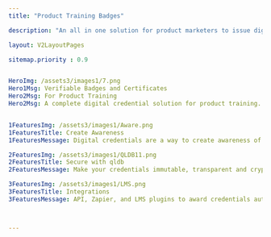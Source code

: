 ```yaml
---
title: "Product Training Badges"

description: "An all in one solution for product marketers to issue digital badges. Most secure and Easy to use credentialing solution"

layout: V2LayoutPages

sitemap.priority : 0.9


HeroImg: /assets3/images1/7.png
Hero1Msg: Verifiable Badges and Certificates 
Hero2Msg: For Product Training
Hero2Msg: A complete digital credential solution for product training.


1FeaturesImg: /assets3/images1/Aware.png
1FeaturesTitle: Create Awareness
1FeaturesMessage: Digital credentials are a way to create awareness of product training. These socially shareable badges and certificates create social waves and they will positively impact your product. With our three-tier analytics, you can check the success of your training program and scale up and down to millions of badges in the future. This will also create a social wave to spread your knowledge and build your brand. This will create awareness of your products and training programs. Create awareness for your industry. 

2FeaturesImg: /assets3/images1/QLDB11.png
2FeaturesTitle: Secure with qldb
2FeaturesMessage: Make your credentials immutable, transparent and cryptographically verifiable with aws quantum ledger. The protocol will be similar to RSA and HMAC except that you will not need to sign the user's key. Using qlde, you can authenticate your users with their identity keys and will have a clean private key with no associated signing keys. 

3FeaturesImg: /assets3/images1/LMS.png
3FeaturesTitle: Integrations
3FeaturesMessage: API, Zapier, and LMS plugins to award credentials automatically from our system. This will reduce your manual effort while issuing more efficient codes. You can also use your API key to automate this process. By default, the login box on the website is configured as a token-based authentication system, you can always choose an alternative. All the APIs are enabled for token authentication.



---
```

